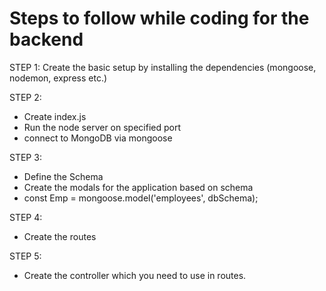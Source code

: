Steps to follow while coding for the backend
==============================================

STEP 1:
Create the basic setup by installing the dependencies (mongoose, nodemon, express etc.)

STEP 2:
- Create index.js
- Run the node server on specified port
- connect to MongoDB via mongoose

STEP 3:
- Define the Schema
- Create the modals for the application based on schema
- const Emp = mongoose.model('employees', dbSchema);

STEP 4:
- Create the routes

STEP 5:
- Create the controller which you need to use in routes.